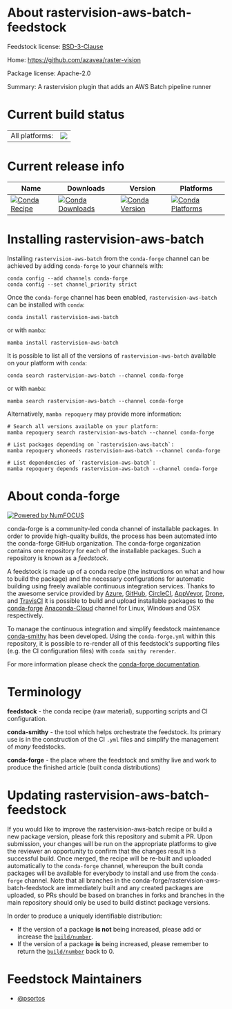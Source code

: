 About rastervision-aws-batch-feedstock
======================================

Feedstock license: [BSD-3-Clause](https://github.com/conda-forge/rastervision-aws-batch-feedstock/blob/main/LICENSE.txt)

Home: https://github.com/azavea/raster-vision

Package license: Apache-2.0

Summary: A rastervision plugin that adds an AWS Batch pipeline runner

Current build status
====================


<table><tr><td>All platforms:</td>
    <td>
      <a href="https://dev.azure.com/conda-forge/feedstock-builds/_build/latest?definitionId=14550&branchName=main">
        <img src="https://dev.azure.com/conda-forge/feedstock-builds/_apis/build/status/rastervision-aws-batch-feedstock?branchName=main">
      </a>
    </td>
  </tr>
</table>

Current release info
====================

| Name | Downloads | Version | Platforms |
| --- | --- | --- | --- |
| [![Conda Recipe](https://img.shields.io/badge/recipe-rastervision--aws--batch-green.svg)](https://anaconda.org/conda-forge/rastervision-aws-batch) | [![Conda Downloads](https://img.shields.io/conda/dn/conda-forge/rastervision-aws-batch.svg)](https://anaconda.org/conda-forge/rastervision-aws-batch) | [![Conda Version](https://img.shields.io/conda/vn/conda-forge/rastervision-aws-batch.svg)](https://anaconda.org/conda-forge/rastervision-aws-batch) | [![Conda Platforms](https://img.shields.io/conda/pn/conda-forge/rastervision-aws-batch.svg)](https://anaconda.org/conda-forge/rastervision-aws-batch) |

Installing rastervision-aws-batch
=================================

Installing `rastervision-aws-batch` from the `conda-forge` channel can be achieved by adding `conda-forge` to your channels with:

```
conda config --add channels conda-forge
conda config --set channel_priority strict
```

Once the `conda-forge` channel has been enabled, `rastervision-aws-batch` can be installed with `conda`:

```
conda install rastervision-aws-batch
```

or with `mamba`:

```
mamba install rastervision-aws-batch
```

It is possible to list all of the versions of `rastervision-aws-batch` available on your platform with `conda`:

```
conda search rastervision-aws-batch --channel conda-forge
```

or with `mamba`:

```
mamba search rastervision-aws-batch --channel conda-forge
```

Alternatively, `mamba repoquery` may provide more information:

```
# Search all versions available on your platform:
mamba repoquery search rastervision-aws-batch --channel conda-forge

# List packages depending on `rastervision-aws-batch`:
mamba repoquery whoneeds rastervision-aws-batch --channel conda-forge

# List dependencies of `rastervision-aws-batch`:
mamba repoquery depends rastervision-aws-batch --channel conda-forge
```


About conda-forge
=================

[![Powered by
NumFOCUS](https://img.shields.io/badge/powered%20by-NumFOCUS-orange.svg?style=flat&colorA=E1523D&colorB=007D8A)](https://numfocus.org)

conda-forge is a community-led conda channel of installable packages.
In order to provide high-quality builds, the process has been automated into the
conda-forge GitHub organization. The conda-forge organization contains one repository
for each of the installable packages. Such a repository is known as a *feedstock*.

A feedstock is made up of a conda recipe (the instructions on what and how to build
the package) and the necessary configurations for automatic building using freely
available continuous integration services. Thanks to the awesome service provided by
[Azure](https://azure.microsoft.com/en-us/services/devops/), [GitHub](https://github.com/),
[CircleCI](https://circleci.com/), [AppVeyor](https://www.appveyor.com/),
[Drone](https://cloud.drone.io/welcome), and [TravisCI](https://travis-ci.com/)
it is possible to build and upload installable packages to the
[conda-forge](https://anaconda.org/conda-forge) [Anaconda-Cloud](https://anaconda.org/)
channel for Linux, Windows and OSX respectively.

To manage the continuous integration and simplify feedstock maintenance
[conda-smithy](https://github.com/conda-forge/conda-smithy) has been developed.
Using the ``conda-forge.yml`` within this repository, it is possible to re-render all of
this feedstock's supporting files (e.g. the CI configuration files) with ``conda smithy rerender``.

For more information please check the [conda-forge documentation](https://conda-forge.org/docs/).

Terminology
===========

**feedstock** - the conda recipe (raw material), supporting scripts and CI configuration.

**conda-smithy** - the tool which helps orchestrate the feedstock.
                   Its primary use is in the construction of the CI ``.yml`` files
                   and simplify the management of *many* feedstocks.

**conda-forge** - the place where the feedstock and smithy live and work to
                  produce the finished article (built conda distributions)


Updating rastervision-aws-batch-feedstock
=========================================

If you would like to improve the rastervision-aws-batch recipe or build a new
package version, please fork this repository and submit a PR. Upon submission,
your changes will be run on the appropriate platforms to give the reviewer an
opportunity to confirm that the changes result in a successful build. Once
merged, the recipe will be re-built and uploaded automatically to the
`conda-forge` channel, whereupon the built conda packages will be available for
everybody to install and use from the `conda-forge` channel.
Note that all branches in the conda-forge/rastervision-aws-batch-feedstock are
immediately built and any created packages are uploaded, so PRs should be based
on branches in forks and branches in the main repository should only be used to
build distinct package versions.

In order to produce a uniquely identifiable distribution:
 * If the version of a package **is not** being increased, please add or increase
   the [``build/number``](https://docs.conda.io/projects/conda-build/en/latest/resources/define-metadata.html#build-number-and-string).
 * If the version of a package **is** being increased, please remember to return
   the [``build/number``](https://docs.conda.io/projects/conda-build/en/latest/resources/define-metadata.html#build-number-and-string)
   back to 0.

Feedstock Maintainers
=====================

* [@psortos](https://github.com/psortos/)

